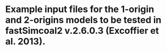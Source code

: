 
# Example input files for the 1-origin and 2-origins models to be tested in fastSimcoal2 v.2.6.0.3 (Excoffier et al. 2013).
